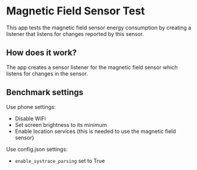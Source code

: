 # Magnetic Field Sensor Test
This app tests the magnetic field sensor energy consumption by creating a listener that listens for changes reported by this sensor.

## How does it work?
The app creates a sensor listener for the magnetic field sensor which listens for changes in the sensor.

## Benchmark settings
Use phone settings:
* Disable WiFi
* Set screen brightness to its minimum
* Enable location services (this is needed to use the magnetic field sensor)

Use config.json settings:
* `enable_systrace_parsing` set to True
